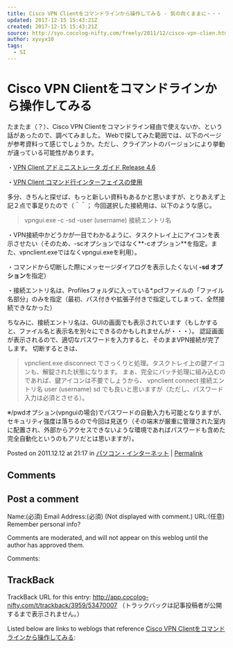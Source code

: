 ```yaml
---
title: Cisco VPN Clientをコマンドラインから操作してみる - 気の向くままに・・・
updated: 2017-12-15 15:43:21Z
created: 2017-12-15 15:43:21Z
source: http://syo.cocolog-nifty.com/freely/2011/12/cisco-vpn-clien.html
author: xyvyx10
tags:
  - SI
---
```


# Cisco VPN Clientをコマンドラインから操作してみる

たまたま（？）、Cisco VPN Clientをコマンドライン経由で使えないか、という話があったので、調べてみました。
Webで探してみた範囲では、以下のページが参考資料って感じでしょうか。ただし、クライアントのバージョンにより挙動が違っている可能性があります。

・[VPN Client アドミニストレータ ガイド Release 4.6](http://www.cisco.com/japanese/warp/public/3/jp/service/manual_j/sec/vpncl/vcag2/chapter08/vcAch8.shtml)

・[VPN Client コマンド行インターフェイスの使用](http://www.cisco.com/japanese/warp/public/3/jp/service/manual_j/sec/vpncl/vcag/chapter04/04_vcAch4.html)

多分、きちんと探せば、もっと新しい資料もあるかと思いますが、とりあえず上記２点で事足りたので（＾＾；
今回選択した接続用は、以下のような感じ。
> vpngui.exe -c -sd -user (username) 接続エントリ名

・VPN接続中かどうかが一目でわかるように、タスクトレイ上にアイコンを表示させたい（そのため、-scオプションではなく**-cオプション**を指定。また、vpnclient.exeではなくvpngui.exeを利用）。

・コマンドから切断した際にメッセージダイアログを表示したくない( **-sd オプション**を指定）

・接続エントリ名は、Profilesフォルダに入っている*.pcfファイルの「ファイル名部分」のみを指定（最初、パス付きや拡張子付きで指定してしまって、全然接続できなかった）

ちなみに、接続エントリ名は、GUIの画面でも表示されています（もしかすると、ファイル名と表示名を別々にできるのかもしれませんが・・・）。
認証画面が表示されるので、適切なパスワードを入力すると、そのままVPN接続が完了します。
切断するときは、
> vpnclient.exe disconnect
でさっくりと処理。タスクトレイ上の鍵アイコンも、解錠された状態になります。
まぁ、完全にバッチ処理に組み込むのであれば、鍵アイコンは不要でしょうから、
> vpnclient connect 接続エントリ名 user (username) sd
でも良いと思いますが（ただし、パスワード入力は必須とさせる）。

※/pwdオプション(vpnguiの場合)でパスワードの自動入力も可能となりますが、セキュリティ強度は落ちるので今回は見送り（その端末が厳重に管理された室内に配置され、外部からアクセスできないような環境であればパスワードも含めた完全自動化というのもアリだとは思いますが）。

Posted on 2011.12.12 at 21:17 in [パソコン・インターネット](http://syo.cocolog-nifty.com/freely/cat85749/index.html) | [Permalink](http://syo.cocolog-nifty.com/freely/2011/12/cisco-vpn-clien.html)

## Comments

## Post a comment

Name:(必須)
Email Address:(必須)
(Not displayed with comment.)
URL:(任意)
Remember personal info?

Comments are moderated, and will not appear on this weblog until the author has approved them.

Comments:

## TrackBack

TrackBack URL for this entry:
http://app.cocolog-nifty.com/t/trackback/3959/53470007
（トラックバックは記事投稿者が公開するまで表示されません。）

Listed below are links to weblogs that reference [Cisco VPN Clientをコマンドラインから操作してみる](http://syo.cocolog-nifty.com/freely/2011/12/cisco-vpn-clien.html):